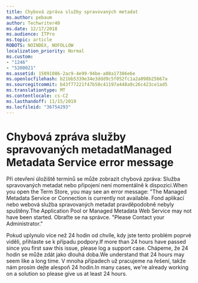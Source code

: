 ```yaml
---
title: Chybová zpráva služby spravovaných metadat
ms.author: pebaum
author: Techwriter40
ms.date: 12/17/2018
ms.audience: ITPro
ms.topic: article
ROBOTS: NOINDEX, NOFOLLOW
localization_priority: Normal
ms.custom:
- "1246"
- "5200021"
ms.assetid: 15091086-2ac9-4e99-94be-a08a17386e6e
ms.openlocfilehash: b21bb5339e34e3ddd9c5f052fc1a2a098b25667a
ms.sourcegitcommit: b43f77221f47b50c41197a448a9c26c423ce1ad5
ms.translationtype: MT
ms.contentlocale: cs-CZ
ms.lasthandoff: 11/15/2019
ms.locfileid: "36754293"
---
```

# <a name="managed-metadata-service-error-message"></a><span data-ttu-id="9dcc5-102">Chybová zpráva služby spravovaných metadat</span><span class="sxs-lookup"><span data-stu-id="9dcc5-102">Managed Metadata Service error message</span></span>

<span data-ttu-id="9dcc5-103">Při otevření úložiště termínů se může zobrazit chybová zpráva: Služba spravovaných metadat nebo připojení není momentálně k dispozici.</span><span class="sxs-lookup"><span data-stu-id="9dcc5-103">When you open the Term Store, you may see an error message: "The Managed Metadata Service or Connection is currently not available.</span></span> <span data-ttu-id="9dcc5-104">Fond aplikací nebo webová služba spravovaných metadat pravděpodobně nebyly spuštěny.</span><span class="sxs-lookup"><span data-stu-id="9dcc5-104">The Application Pool or Managed Metadata Web Service may not have been started.</span></span> <span data-ttu-id="9dcc5-105">Obraťte se na správce. "</span><span class="sxs-lookup"><span data-stu-id="9dcc5-105">Please Contact your Administrator."</span></span>
  
<span data-ttu-id="9dcc5-106">Pokud uplynulo více než 24 hodin od chvíle, kdy jste tento problém poprvé viděli, přihlaste se k případu podpory.</span><span class="sxs-lookup"><span data-stu-id="9dcc5-106">If more than 24 hours have passed since you first saw this issue, please log a support case.</span></span> <span data-ttu-id="9dcc5-107">Chápeme, že 24 hodin se může zdát jako dlouhá doba.</span><span class="sxs-lookup"><span data-stu-id="9dcc5-107">We understand that 24 hours may seem like a long time.</span></span> <span data-ttu-id="9dcc5-108">V mnoha případech už pracujeme na řešení, takže nám prosím dejte alespoň 24 hodin.</span><span class="sxs-lookup"><span data-stu-id="9dcc5-108">In many cases, we're already working on a solution so please give us at least 24 hours.</span></span>
  
